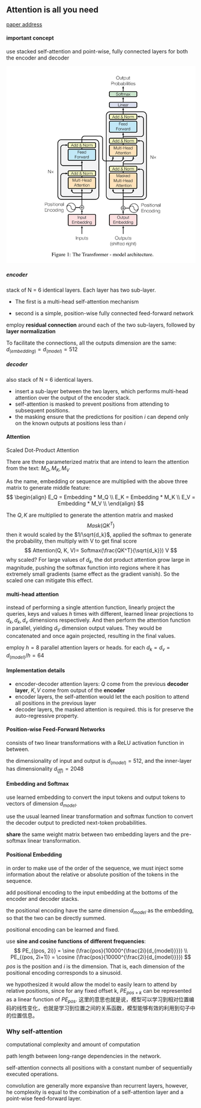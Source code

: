 ## Attention is all you need

[paper address](https://proceedings.neurips.cc/paper/2017/hash/3f5ee243547dee91fbd053c1c4a845aa-Abstract.html)

#### important concept

use stacked self-attention and point-wise, fully connected layers for both the encoder and decoder

<img src="./pic/transformer架构图.png" alt="transformer structure" style="zoom:67%;" />


##### encoder

stack of N = 6 identical layers. Each layer has two sub-layer. 

* The first is a multi-head self-attention mechanism

* second is a simple, position-wise fully connected feed-forward network

employ **residual connection** around each of the two sub-layers, followed by **layer normalization**

To facilitate the connections, all the outputs dimension are the same: $d_(embedding) = d_(model) = 512$

##### decoder

also stack of N = 6 identical layers.

* insert a sub-layer between the two layers, which performs multi-head attention over the output of the encoder stack.
* self-attention is masked to prevent positions from attending to subsequent positions.
* the masking ensure that the predictions for position $i$  can depend only on the known outputs at positions less than $i$



#### Attention

Scaled Dot-Product Attention

There are three parameterized matrix that are intend to learn the attention from the text: $M_Q, M_K, M_V$

As the name, embedding or sequence are multiplied with the above three matrix to generate middle feature:
$$
\begin{align}
E_Q = Embedding * M_Q \\
E_K = Embedding * M_K \\
E_V = Embedding * M_V \\
\end{align}
$$


The $Q , K$ are multiplied to generate the attention matrix and masked
$$
Mask(Q K^T)
$$
 then it would scaled by the $1/\sqrt{d_k}$, applied the softmax to generate the probability, then multiply with V to get final score
$$
Attention(Q, K, V)= Softmax(\frac{QK^T}{\sqrt{d_k}}) V
$$
why scaled? For large values of $d_k$, the dot product attention grow large in magnitude, pushing the softmax function into regions where it has extremely small gradients (same effect as the gradient vanish). So the scaled one can mitigate this effect.

#### multi-head attention

instead of performing a single attention function, linearly project the queries, keys and values $h$ times with different, learned linear projections to $d_k, d_k, d_v$ dimensions respectively. And then perform the attention function in parallel, yielding $d_V$ dimension output values. They would be concatenated and once again projected, resulting in the final values.

employ $h = 8$ parallel attention layers or heads. for each $d_k = d_v = d_(model) / h = 64$ 

#### Implementation details

* encoder-decoder attention layers: $Q$ come from the previous **decoder layer**, $K, V$ come from output of the **encoder**
* encoder layers, the self-attention would let the each position to attend all positions in the previous layer
* decoder layers, the masked attention is required. this is for preserve the auto-regressive property.

#### Position-wise Feed-Forward Networks

consists of two linear transformations with a ReLU activation function in between.

the dimensionality of input and output is $d_(model) = 512$,  and the inner-layer has dimensionality $d_(ff) = 2048$

#### Embedding and Softmax

use learned embedding to convert the input tokens and output tokens to vectors of dimension $d_{model}$. 

use the usual learned linear transformation and softmax function to convert the decoder output to predicted next-token probabilities.

**share** the same weight matrix between two embedding layers and the pre-softmax linear transformation.

#### Positional Embedding

in order to make use of the order of the sequence, we must inject some information about the relative or absolute position of the tokens in the sequence.

add positional encoding to the input embedding at the bottoms of the encoder and decoder stacks.

the positional encoding have the same dimension $d_{model}$ as the embedding, so that the two can be directly summed.

positional encoding can be learned and fixed.

use **sine and cosine functions of different frequencies**:
$$
PE_{(pos, 2i)} = \sine (\frac{pos}{10000^{\frac{2i}{d_{model}}}}) \\
PE_{(pos, 2i+1)} = \cosine (\frac{pos}{10000^{\frac{2i}{d_{model}}}})
$$
$pos$ is the position and $i$ is the dimension. That is, each dimension of the positional encoding corresponds to a sinusoid.

we hypothesized it would allow the model to easily learn to attend by relative positions, since for any fixed offset k, $PE_{pos+k}$ can be represented as a linear function of $PE_{pos}$. 这里的意思也就是说，模型可以学习到相对位置编码的线性变化，也就是学习到位置之间的关系函数，模型能够有效的利用到句子中的位置信息。

### Why self-attention

computational complexity and amount of computation

path length between long-range dependencies in the network. 

self-attention connects all positions with a constant number of sequentially executed operations.

convolution are generally more expansive than recurrent layers, however, he complexity is equal to the combination of a self-attention layer and a point-wise feed-forward layer.



















